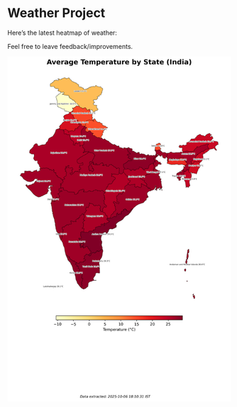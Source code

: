 # Weather Project

Here’s the latest heatmap of weather:

Feel free to leave feedback/improvements.

![India Heatmap](docs/assets/india_heatmap.png?v=E3B8C1)
